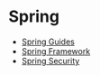 # Spring

+ [Spring Guides](spring-guides/README.md)
+ [Spring Framework](spring-framework/README.md)
+ [Spring Security](spring-security/README.md)











